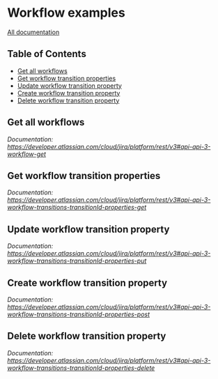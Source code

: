 # Workflow examples

[All documentation](https://developer.atlassian.com/cloud/jira/platform/rest/v3#api-group-Workflow)

## Table of Contents

- [Get all workflows](#get-all-workflows)
- [Get workflow transition properties](#get-workflow-transition-properties)
- [Update workflow transition property](#update-workflow-transition-property)
- [Create workflow transition property](#create-workflow-transition-property)
- [Delete workflow transition property](#delete-workflow-transition-property)

## Get all workflows
_Documentation: https://developer.atlassian.com/cloud/jira/platform/rest/v3#api-api-3-workflow-get_

## Get workflow transition properties
_Documentation: https://developer.atlassian.com/cloud/jira/platform/rest/v3#api-api-3-workflow-transitions-transitionId-properties-get_

## Update workflow transition property
_Documentation: https://developer.atlassian.com/cloud/jira/platform/rest/v3#api-api-3-workflow-transitions-transitionId-properties-put_

## Create workflow transition property
_Documentation: https://developer.atlassian.com/cloud/jira/platform/rest/v3#api-api-3-workflow-transitions-transitionId-properties-post_

## Delete workflow transition property
_Documentation: https://developer.atlassian.com/cloud/jira/platform/rest/v3#api-api-3-workflow-transitions-transitionId-properties-delete_

